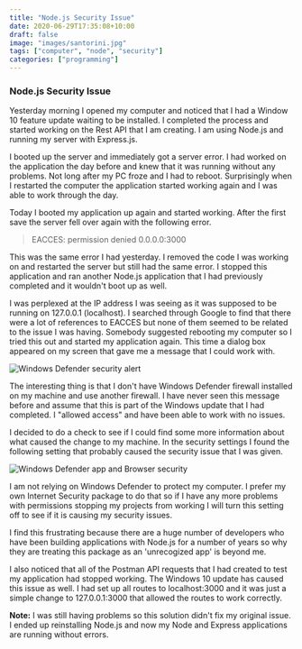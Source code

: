 ```yaml
---
title: "Node.js Security Issue"
date: 2020-06-29T17:35:08+10:00
draft: false
image: "images/santorini.jpg"
tags: ["computer", "node", "security"]
categories: ["programming"]
---
```


### Node.js Security Issue

Yesterday morning I opened my computer and noticed that I had a Window 10 feature update waiting to be installed. I completed the process and started working on the Rest API that I am creating. I am using Node.js and running my server with Express.js.

I booted up the server and immediately got a server error. I had worked on the application the day before and knew that it was running without any problems. Not long after my PC froze and I had to reboot. Surprisingly when I restarted the computer the application started working again and I was able to work through the day.

Today I booted my application up again and started working. After the first save the server fell over again with the following error.

> EACCES: permission denied 0.0.0.0:3000

This was the same error I had yesterday. I removed the code I was working on and restarted the server but still had the same error. I stopped this application and ran another Node.js application that I had previously completed and it wouldn't boot up as well.

I was perplexed at the IP address I was seeing as it was supposed to be running on 127.0.0.1 (localhost). I searched through Google to find that there were a lot of references to EACCES but none of them seemed to be related to the issue I was having. Somebody suggested rebooting my computer so I tried this out and started my application again. This time a dialog box appeared on my screen that gave me a message that I could work with.

![Windows Defender security alert](../images/defender.jpg "Windows Defender security alert")

The interesting thing is that I don't have Windows Defender firewall installed on my machine and use another firewall. I have never seen this message before and assume that this is part of the Windows update that I had completed. I "allowed access" and have been able to work with no issues.

I decided to do a check to see if I could find some more information about what caused the change to my machine. In the security settings I found the following setting that probably caused the security issue that I was given.

![Windows Defender app and Browser security](../images/app-security.jpg "Windows Defender app and Browser security")

I am not relying on Windows Defender to protect my computer. I prefer my own Internet Security package to do that so if I have any more problems with permissions stopping my projects from working I will turn this setting off to see if it is causing my security issues.

I find this frustrating because there are a huge number of developers who have been building applications with Node.js for a number of years so why they are treating this package as an 'unrecogized app' is beyond me.

I also noticed that all of the Postman API requests that I had created to test my application had stopped working. The Windows 10 update has caused this issue as well. I had set up all routes to localhost:3000 and it was just a simple change to 127.0.0.1:3000 that allowed the routes to work correctly.

**Note:** I was still having problems so this solution didn't fix my original issue. I ended up reinstalling Node.js and now my Node and Express applications are running without errors.